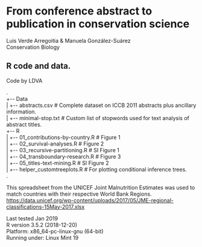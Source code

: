 # From conference abstract to publication in conservation science
Luis Verde Arregoitia & Manuela González-Suárez  
Conservation Biology  

## R code and data.
Code by LDVA

  
.  
+-- Data  
|   +-- abstracts.csv     # Complete dataset on ICCB 2011 abstracts plus ancillary information.  
|   +-- minimal-stop.txt  # Custom list of stopwords used for text analysis of abstract titles.  
+-- R  
|   +-- 01_contributions-by-country.R # Figure 1  
|   +-- 02_survival-analyses.R        # Figure 2  
|   +-- 03_recursive-partitioning.R   # SI Figure 1  
|   +-- 04_transboundary-research.R   # Figure 3  
|   +-- 05_titles-text-mining.R       # SI Figure 2  
|   +-- helper_customtreeplots.R      # For plotting conditional inference trees.  
.  


This spreadsheet from the UNICEF Joint Malnutrition Estimates was used to match countries with their respective World Bank Regions.
https://data.unicef.org/wp-content/uploads/2017/05/JME-regional-classifications-15May-2017.xlsx

Last tested Jan 2019  
R version 3.5.2 (2018-12-20)  
Platform: x86_64-pc-linux-gnu (64-bit)  
Running under: Linux Mint 19  
